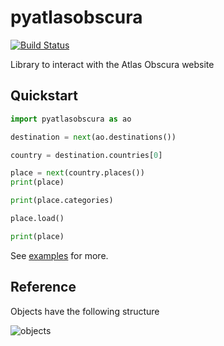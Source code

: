 # pyatlasobscura

[![Build Status](https://travis-ci.com/drewsonne/pyatlasobscura.svg?branch=master)](https://travis-ci.com/drewsonne/pyatlasobscura)

Library to interact with the Atlas Obscura website

## Quickstart

```python
import pyatlasobscura as ao

destination = next(ao.destinations())

country = destination.countries[0]

place = next(country.places())
print(place)

print(place.categories)

place.load()

print(place)

```

See [examples](examples/basic.py) for more.

## Reference

Objects have the following structure

![objects](docs/diagrams/pyatlasobscura.png)
